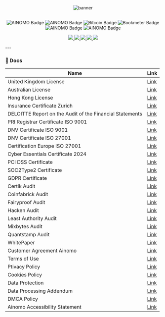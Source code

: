 <div align="center">
  <img src="https://github.com/ainomodatalab/.github/blob/62953e24a948511d9a48ee1de9d21ecfcaa849c5/profile/img/Logo%20animation%202.gif" alt="banner"/>
<!--<img src="https://github.com/ainomodatalab/.github/blob/112c412ecad1feabbb1f595f2c0b53a1a2ab84e4/profile/img/banner.png" alt="banner"/>
<img src="https://github.com/ainomodatalab/.github/blob/603b211ae0c42d7161643056c744f0cc5089b119/profile/img/banner2.png" alt="banner"/>-->
</br>
</br>
</div>

<div>
  <p align="center">
    <img src="https://img.shields.io/badge/AI%20ARBITRAGE-EF2D5E?logo=aframe&logoColor=fff&style=flat-square" alt="AINOMO Badge">
    <img src="https://img.shields.io/badge/AI%20TRADING-8C4FFF?logo=amazonredshift&logoColor=fff&style=flat-square" alt="AINOMO Badge">
    <img src="https://img.shields.io/badge/Bitcoin-F7931A?logo=bitcoin&logoColor=fff&style=flat-square" alt="Bitcoin Badge">
    <img src="https://img.shields.io/badge/Bookmeter-64BC4B?logo=bookmeter&logoColor=fff&style=for-the-badge" alt="Bookmeter Badge">
    <img src="https://img.shields.io/badge/AI%20POOL-EF2D5E?logo=buffer&logoColor=fff&style=for-the-badge" alt="AINOMO Badge">
    <img src="https://img.shields.io/badge/AI%20TRADING-8C4FFF?logo=bytedance&logoColor=fff&style=for-the-badge" alt="AINOMO Badge">
  </p>
  <p align="center">
    <a
    href="https://twitter.com/AinomoDataLab">
        <img src="https://img.shields.io/badge/X/Twitter-000000?style=for-the-badge&logo=x&logoColor=white" />
    </a>
    <a href="https://medium.com/@ainomo">
        <img src="https://img.shields.io/badge/Medium-000000?style=for-the-badge&logo=medium&logoColor=white" />
    </a>
    <a href="https://t.me/ainomo_official">
        <img src="https://img.shields.io/badge/Telegram-26A5E4?style=for-the-badge&logo=telegram&logoColor=white" />
    </a>
    <a href="https://youtube.com/@AinomoDataLab">
        <img src="https://img.shields.io/badge/YouTube-FF0000?style=for-the-badge&logo=youtube&logoColor=white" />
    </a>
        <a href="https://www.reddit.com/user/AINOMO/">
        <img src="https://img.shields.io/badge/Reddit-FF4500?style=for-the-badge&logo=reddit&logoColor=white" />
    </a>
  </p>
</div>
---

### 📝 Docs

| Name                                                        | Link                                                   |
|-------------------------------------------------------------|--------------------------------------------------------|
|  United Kingdom License                                     | [Link](https://github.com/ainomodatalab/docs/blob/c593c114e1667e99e6ba9f0264e89b33cde2dddb/The%20United%20Kingdom%20Registartion.pdf) |
|  Australian License                                         | [Link](https://github.com/ainomodatalab/docs/blob/c593c114e1667e99e6ba9f0264e89b33cde2dddb/Certificate%20of%20Registration%20of%20a%20company.PDF) |
|  Hong Kong License                                          | [Link](https://github.com/ainomodatalab/docs/blob/c593c114e1667e99e6ba9f0264e89b33cde2dddb/Certificate%20of%20incorporation%20Hong%20Kong.pdf) |
|  Insurance Certificate Zurich                               | [Link](https://github.com/ainomodatalab/docs/blob/c593c114e1667e99e6ba9f0264e89b33cde2dddb/ZFS%20Insurance%20certificate.pdf) |
|  DELOITTE Report on the Audit of the Financial Statements   | [Link](https://github.com/ainomodatalab/docs/blob/c593c114e1667e99e6ba9f0264e89b33cde2dddb/DELOITTE%20Report%20on%20the%20Audit%20of%20the%20Financial%20Statements%20Ainomo.pdf) |                                                 | 
|  PRI Registrar Certificate ISO 9001                         | [Link](https://github.com/ainomodatalab/docs/blob/c593c114e1667e99e6ba9f0264e89b33cde2dddb/PRI%20Registrar%20Certificate%20ISO%209001%20AINOMO.pdf) |
|  DNV Certificate ISO 9001                                   | [Link](https://github.com/ainomodatalab/docs/blob/c593c114e1667e99e6ba9f0264e89b33cde2dddb/DNV%20Certificate%20ISO%209001.pdf) |
|  DNV Certificate ISO 27001                                  | [Link](https://github.com/ainomodatalab/docs/blob/c593c114e1667e99e6ba9f0264e89b33cde2dddb/DNV%20Certificate%20ISO%3AIEC%2027001%20Ainomo.pdf) |
|  Certification Europe ISO 27001                             | [Link](https://github.com/ainomodatalab/docs/blob/c593c114e1667e99e6ba9f0264e89b33cde2dddb/Certification%20Europe%20ISO%2027001%20Ainomo.pdf) |
|  Cyber Essentials Certificate 2024                          | [Link](https://github.com/ainomodatalab/docs/blob/c593c114e1667e99e6ba9f0264e89b33cde2dddb/Cyber%20Essentials%20Certificate%202024%20Ainomo.pdf) |
|  PCI DSS Certificate                                        | [Link](https://github.com/ainomodatalab/docs/blob/c593c114e1667e99e6ba9f0264e89b33cde2dddb/PCI%20DSS%20Ainomo.pdf) |
|  SOC2Type2 Certificate                                      | [Link](https://github.com/ainomodatalab/docs/blob/c593c114e1667e99e6ba9f0264e89b33cde2dddb/Certificate%20of%20completion%20SOC%202%20TYPE%20II%20%20AINOMO.pdf) |
|  GDPR Certificate                                           | [Link](https://github.com/ainomodatalab/docs/blob/c593c114e1667e99e6ba9f0264e89b33cde2dddb/GDPR%20Certificate%20Ainomo.pdf) |
|  Certik Audit                                               | [Link](https://github.com/ainomodatalab/docs/blob/c593c114e1667e99e6ba9f0264e89b33cde2dddb/Certik%20Ainomo%20Update.pdf) |
|  Coinfabrick Audit                                          | [Link](https://github.com/ainomodatalab/docs/blob/c593c114e1667e99e6ba9f0264e89b33cde2dddb/CoinFabrik%20Ainomo%20Audit.pdf) |
|  Fairyproof  Audit                                          | [Link](https://github.com/ainomodatalab/docs/blob/c593c114e1667e99e6ba9f0264e89b33cde2dddb/Fairyproof%20Ainomo%20Audit.pdf) |
|  Hacken Audit                                               | [Link](https://github.com/ainomodatalab/docs/blob/c593c114e1667e99e6ba9f0264e89b33cde2dddb/Hacken%20Ainomo%20SC%20Audit%20Report.pdf) |
|  Least Authority Audit                                      | [Link](https://github.com/ainomodatalab/docs/blob/c593c114e1667e99e6ba9f0264e89b33cde2dddb/Least%20Authority%20AINOMO%20Protocol%20Smart%20Contracts%20Final%20Audit%20Report.pdf) |
|  Mixbytes Audit                                             | [Link](https://github.com/ainomodatalab/docs/blob/c593c114e1667e99e6ba9f0264e89b33cde2dddb/MixBytes%20Ainomo%20Protocol%20Security%20Audit%20Report.pdf) |
|  Quantstamp Audit                                           | [Link](https://github.com/ainomodatalab/docs/blob/c593c114e1667e99e6ba9f0264e89b33cde2dddb/Quantstamp%20Ainomo%20Protocol%20Audit.pdf) |
|  WhitePaper                                                 | [Link](https://github.com/ainomodatalab) |
|  Customer Agreement Ainomo                                                 | [Link](https://github.com/ainomodatalab/docs/blob/c593c114e1667e99e6ba9f0264e89b33cde2dddb/Customer%20Agreement%20Ainomo.pdf) |
|  Terms of Use                                               | [Link](https://github.com/ainomodatalab/docs/blob/c593c114e1667e99e6ba9f0264e89b33cde2dddb/Terms%20of%20Use.pdf) |
|  Ptivacy Policy                                             | [Link](https://github.com/ainomodatalab/docs/blob/c593c114e1667e99e6ba9f0264e89b33cde2dddb/Privacy%20Policy.pdf) |
|  Cookies Policy                                             | [Link](https://github.com/ainomodatalab/docs/blob/c593c114e1667e99e6ba9f0264e89b33cde2dddb/Cookies%20Policy.pdf) |
|  Data Protection                                            | [Link](https://github.com/ainomodatalab/docs/blob/c593c114e1667e99e6ba9f0264e89b33cde2dddb/Data%20Protection.pdf) |
|  Data Processing Addendum                                   | [Link](https://github.com/ainomodatalab/docs/blob/c593c114e1667e99e6ba9f0264e89b33cde2dddb/Data%20Processing%20Addendum.pdf) |
|  DMCA Policy                                                | [Link](https://github.com/ainomodatalab/docs/blob/c593c114e1667e99e6ba9f0264e89b33cde2dddb/DMCA%20Policy.pdf) |
|  Ainomo Accessibility Statement                             | [Link](https://github.com/ainomodatalab/docs/blob/c593c114e1667e99e6ba9f0264e89b33cde2dddb/Ainomo%20Accessibility%20Statement.pdf) |
